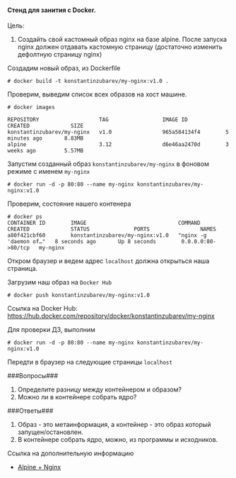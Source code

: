 #### Стенд для занития с Docker.

Цель:

1. Создайть свой кастомный образ nginx на базе alpine. После запуска nginx должен отдавать кастомную страницу (достаточно изменить дефолтную страницу nginx)

Создадим новый образ, из Dockerfile
```
# docker build -t konstantinzubarev/my-nginx:v1.0 .
```
Проверим, выведим список всех образов на хост машине.

```
# docker images

REPOSITORY                   TAG                 IMAGE ID            CREATED             SIZE
konstantinzubarev/my-nginx   v1.0                965a584134f4        5 minutes ago       8.83MB
alpine                       3.12                d6e46aa2470d        3 weeks ago         5.57MB

```

Запустим созданный образ `konstantinzubarev/my-nginx` в фоновом режиме с именем `my-nginx`
```
# docker run -d -p 80:80 --name my-nginx konstantinzubarev/my-nginx:v1.0
```

Проверим, состояние нашего контенера
```
# docker ps
CONTAINER ID        IMAGE                             COMMAND                  CREATED             STATUS              PORTS                NAMES
a80f421cbf60        konstantinzubarev/my-nginx:v1.0   "nginx -g 'daemon of…"   8 seconds ago       Up 8 seconds        0.0.0.0:80->80/tcp   my-nginx
```

Откром браузер и ведем адрес `localhost` должна открыться наша страница.

Загрузим наш образ на `Docker Hub`

```
# docker push konstantinzubarev/my-nginx:v1.0
```
Ссылка на Docker Hub: <https://hub.docker.com/repository/docker/konstantinzubarev/my-nginx>

Для проверки ДЗ, выполним

```
# docker run -d -p 80:80 --name my-nginx konstantinzubarev/my-nginx:v1.0
```
Передти в браузер на следующие страницы `localhost`

###Вопросы###
1. Определите разницу между контейнером и образом?
2. Можно ли в контейнере собрать ядро?

###Ответы###
1. Образ - это метаинформация, а контейнер - это образ который запущен/остановлен.
2. В контейнере собрать ядро, можно, из программы и исходников.

Ссылка на дополнительную информацию
- [Alpine + Nginx](https://wiki.alpinelinux.org/wiki/Nginx)

